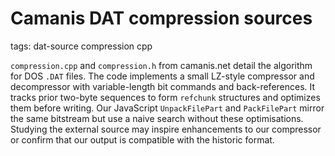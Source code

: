 # Camanis DAT compression sources

tags: dat-source compression cpp

`compression.cpp` and `compression.h` from camanis.net detail the algorithm for DOS `.DAT` files. The code implements a small LZ-style compressor and decompressor with variable-length bit commands and back-references. It tracks prior two-byte sequences to form `refchunk` structures and optimizes them before writing. Our JavaScript `UnpackFilePart` and `PackFilePart` mirror the same bitstream but use a naive search without these optimisations. Studying the external source may inspire enhancements to our compressor or confirm that our output is compatible with the historic format.
